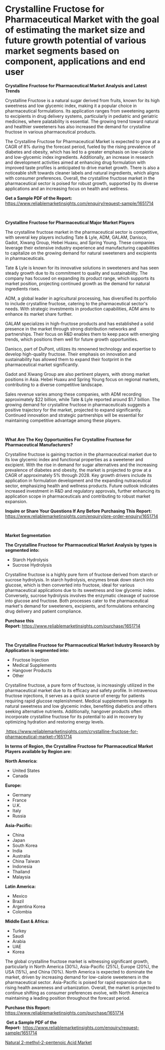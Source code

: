 <p><h1>Crystalline Fructose for Pharmaceutical Market with the goal of estimating the market size and future growth potential of various market segments based on component, applications and end user</h1></p><p><strong>Crystalline Fructose for Pharmaceutical Market Analysis and Latest Trends</strong></p>
<p><p>Crystalline Fructose is a natural sugar derived from fruits, known for its high sweetness and low glycemic index, making it a popular choice in pharmaceutical formulations. Its application ranges from sweetening agents to excipients in drug delivery systems, particularly in pediatric and geriatric medicines, where palatability is essential. The growing trend toward natural and healthier sweeteners has also increased the demand for crystalline fructose in various pharmaceutical products.</p><p>The Crystalline Fructose for Pharmaceutical Market is expected to grow at a CAGR of 8% during the forecast period, fueled by the rising prevalence of diabetes and obesity, which has led to a greater emphasis on low-calorie and low-glycemic index ingredients. Additionally, an increase in research and development activities aimed at enhancing drug formulation with improved taste profiles is anticipated to drive market growth. There is also a noticeable shift towards cleaner labels and natural ingredients, which aligns with consumer preferences. Overall, the crystalline fructose market in the pharmaceutical sector is poised for robust growth, supported by its diverse applications and an increasing focus on health and wellness.</p></p>
<p><strong>Get a Sample PDF of the Report:&nbsp;</strong> <a href="https://www.reliablemarketinsights.com/enquiry/request-sample/1651714?utm_campaign=3186&utm_medium=2&utm_source=Github&utm_content=ia&utm_term=23032025&utm_id=crystalline-fructose-for-pharmaceutical">https://www.reliablemarketinsights.com/enquiry/request-sample/1651714</a></p>
<p>&nbsp;</p>
<p><strong>Crystalline Fructose for Pharmaceutical Major Market Players</strong></p>
<p><p>The crystalline fructose market in the pharmaceutical sector is competitive, with several key players including Tate & Lyle, ADM, GALAM, Danisco, Gadot, Xiwang Group, Hebei Huaxu, and Spring Young. These companies leverage their extensive industry experience and manufacturing capabilities to capitalize on the growing demand for natural sweeteners and excipients in pharmaceuticals.</p><p>Tate & Lyle is known for its innovative solutions in sweeteners and has seen steady growth due to its commitment to quality and sustainability. The company has focused on expanding its product range, which supports its market position, projecting continued growth as the demand for natural ingredients rises.</p><p>ADM, a global leader in agricultural processing, has diversified its portfolio to include crystalline fructose, catering to the pharmaceutical sector's needs. With strategic investments in production capabilities, ADM aims to enhance its market share further.</p><p>GALAM specializes in high-fructose products and has established a solid presence in the market through strong distribution networks and partnerships. Their focus on R&D enables them to keep pace with emerging trends, which positions them well for future growth opportunities.</p><p>Danisco, part of DuPont, utilizes its renowned technology and expertise to develop high-quality fructose. Their emphasis on innovation and sustainability has allowed them to expand their footprint in the pharmaceutical market significantly.</p><p>Gadot and Xiwang Group are also pertinent players, with strong market positions in Asia. Hebei Huaxu and Spring Young focus on regional markets, contributing to a diverse competitive landscape.</p><p>Sales revenue varies among these companies, with ADM recording approximately $22 billion, while Tate & Lyle reported around $1.7 billion. The growing demand for crystalline fructose in pharmaceuticals suggests a positive trajectory for the market, projected to expand significantly. Continued innovation and strategic partnerships will be essential for maintaining competitive advantage among these players.</p></p>
<p>&nbsp;</p>
<p><strong>What Are The Key Opportunities For Crystalline Fructose for Pharmaceutical Manufacturers?</strong></p>
<p><p>Crystalline fructose is gaining traction in the pharmaceutical market due to its low glycemic index and functional properties as a sweetener and excipient. With the rise in demand for sugar alternatives and the increasing prevalence of diabetes and obesity, the market is projected to grow at a CAGR of approximately 5% through 2028. Key growth drivers include its application in formulation development and the expanding nutraceutical sector, emphasizing health and wellness products. Future outlook indicates increased investment in R&D and regulatory approvals, further enhancing its application scope in pharmaceuticals and contributing to robust market expansion.</p></p>
<p><strong>Inquire or Share Your Questions If Any Before Purchasing This Report:</strong> <a href="https://www.reliablemarketinsights.com/enquiry/pre-order-enquiry/1651714?utm_campaign=3186&utm_medium=2&utm_source=Github&utm_content=ia&utm_term=23032025&utm_id=crystalline-fructose-for-pharmaceutical">https://www.reliablemarketinsights.com/enquiry/pre-order-enquiry/1651714</a></p>
<p>&nbsp;</p>
<p><strong>Market Segmentation</strong></p>
<p><strong>The Crystalline Fructose for Pharmaceutical Market Analysis by types is segmented into:</strong></p>
<p><ul><li>Starch Hydrolysis</li><li>Sucrose Hydrolysis</li></ul></p>
<p><p>Crystalline fructose is a highly pure form of fructose derived from starch or sucrose hydrolysis. In starch hydrolysis, enzymes break down starch into glucose, which is then converted into fructose, ideal for various pharmaceutical applications due to its sweetness and low glycemic index. Conversely, sucrose hydrolysis involves the enzymatic cleavage of sucrose into glucose and fructose. Both processes cater to the pharmaceutical market's demand for sweeteners, excipients, and formulations enhancing drug delivery and patient compliance.</p></p>
<p><strong>Purchase this Report:&nbsp;</strong><a href="https://www.reliablemarketinsights.com/purchase/1651714?utm_campaign=3186&utm_medium=2&utm_source=Github&utm_content=ia&utm_term=23032025&utm_id=crystalline-fructose-for-pharmaceutical">https://www.reliablemarketinsights.com/purchase/1651714</a></p>
<p>&nbsp;</p>
<p><strong>The Crystalline Fructose for Pharmaceutical Market Industry Research by Application is segmented into:</strong></p>
<p><ul><li>Fructose Injection</li><li>Medical Supplements</li><li>Hangover Products</li><li>Other</li></ul></p>
<p><p>Crystalline fructose, a pure form of fructose, is increasingly utilized in the pharmaceutical market due to its efficacy and safety profile. In intravenous fructose injections, it serves as a quick source of energy for patients requiring rapid glucose replenishment. Medical supplements leverage its natural sweetness and low glycemic index, benefiting diabetics and others seeking alternative nutrients. Additionally, hangover products often incorporate crystalline fructose for its potential to aid in recovery by optimizing hydration and restoring energy levels.</p></p>
<p><a href="https://www.reliablemarketinsights.com/crystalline-fructose-for-pharmaceutical-market-r1651714?utm_campaign=3186&utm_medium=2&utm_source=Github&utm_content=ia&utm_term=23032025&utm_id=crystalline-fructose-for-pharmaceutical">&nbsp;https://www.reliablemarketinsights.com/crystalline-fructose-for-pharmaceutical-market-r1651714</a></p>
<p><strong>In terms of Region, the Crystalline Fructose for Pharmaceutical Market Players available by Region are:</strong></p>
<p>
    <p> <strong> North America: </strong>
        <ul>
            <li>United States</li>
            <li>Canada</li>
        </ul>
        </p> 
    <p> <strong> Europe: </strong>
        <ul>
            <li>Germany</li>
            <li>France</li>
            <li>U.K.</li>
            <li>Italy</li>
            <li>Russia</li>
        </ul>
        </p> 
    <p> <strong> Asia-Pacific: </strong>
        <ul>
            <li>China</li>
            <li>Japan</li>
            <li>South Korea</li>
            <li>India</li>
            <li>Australia</li>
            <li>China Taiwan</li>
            <li>Indonesia</li>
            <li>Thailand</li>
            <li>Malaysia</li>
        </ul>
        </p> 
    <p> <strong> Latin America: </strong>
        <ul>
            <li>Mexico</li>
            <li>Brazil</li>
            <li>Argentina Korea</li>
            <li>Colombia</li>
        </ul>
        </p> 
    <p> <strong> Middle East & Africa: </strong>
        <ul>
            <li>Turkey</li>
            <li>Saudi</li>
            <li>Arabia</li>
            <li>UAE</li>
            <li>Korea</li>
        </ul>
    </p>
    </p>
<p><p>The global crystalline fructose market is witnessing significant growth, particularly in North America (30%), Asia-Pacific (25%), Europe (20%), the USA (15%), and China (10%). North America is expected to dominate the market, driven by increasing demand for low-calorie sweeteners in the pharmaceutical sector. Asia-Pacific is poised for rapid expansion due to rising health awareness and urbanization. Overall, the market is projected to continue shifting as consumer preferences evolve, with North America maintaining a leading position throughout the forecast period.</p></p>
<p><strong>Purchase this Report: </strong><a href="https://www.reliablemarketinsights.com/purchase/1651714?utm_campaign=3186&utm_medium=2&utm_source=Github&utm_content=ia&utm_term=23032025&utm_id=crystalline-fructose-for-pharmaceutical">https://www.reliablemarketinsights.com/purchase/1651714</a></p>
<p>&nbsp;<strong>Get a Sample PDF of the Report:&nbsp;&nbsp;</strong><a href="https://www.reliablemarketinsights.com/enquiry/request-sample/1651714?utm_campaign=3186&utm_medium=2&utm_source=Github&utm_content=ia&utm_term=23032025&utm_id=crystalline-fructose-for-pharmaceutical">https://www.reliablemarketinsights.com/enquiry/request-sample/1651714</a></p>
<p><strong></strong></p>
<p><p><a href="https://github.com/zoccohaniech/Market-Research-Report-List-1/blob/main/natural-2-methyl-2-pentenoic-acid-market.md?utm_campaign=3186&utm_medium=2&utm_source=Github&utm_content=ia&utm_term=23032025&utm_id=crystalline-fructose-for-pharmaceutical">Natural 2-methyl-2-pentenoic Acid Market</a></p></p>